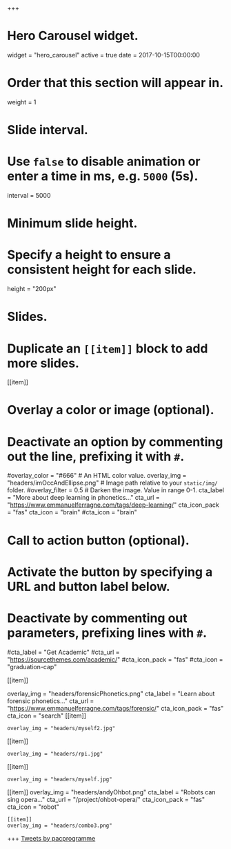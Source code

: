 +++
# Hero Carousel widget.
widget = "hero_carousel"
active = true
date = 2017-10-15T00:00:00

# Order that this section will appear in.
weight = 1

# Slide interval.
# Use `false` to disable animation or enter a time in ms, e.g. `5000` (5s).
interval = 5000

# Minimum slide height.
# Specify a height to ensure a consistent height for each slide.
height = "200px"

# Slides.
# Duplicate an `[[item]]` block to add more slides.
[[item]]

  # Overlay a color or image (optional).
  #   Deactivate an option by commenting out the line, prefixing it with `#`.
  #overlay_color = "#666"  # An HTML color value.
  overlay_img = "headers/imOccAndEllipse.png"  # Image path relative to your `static/img/` folder.
  #overlay_filter = 0.5  # Darken the image. Value in range 0-1.
  cta_label = "More about deep learning in phonetics..."
  cta_url = "https://www.emmanuelferragne.com/tags/deep-learning/"
  cta_icon_pack = "fas"
  cta_icon = "brain"
  #cta_icon = "brain"

  # Call to action button (optional).
  #   Activate the button by specifying a URL and button label below.
  #   Deactivate by commenting out parameters, prefixing lines with `#`.
  #cta_label = "Get Academic"
  #cta_url = "https://sourcethemes.com/academic/"
  #cta_icon_pack = "fas"
  #cta_icon = "graduation-cap"

[[item]]

  overlay_img = "headers/forensicPhonetics.png"
  cta_label = "Learn about forensic phonetics..."
  cta_url = "https://www.emmanuelferragne.com/tags/forensic/"
  cta_icon_pack = "fas"
  cta_icon = "search"
[[item]]

    overlay_img = "headers/myself2.jpg"
	
[[item]]

    overlay_img = "headers/rpi.jpg"

	
[[item]]

    overlay_img = "headers/myself.jpg"
[[item]]
  overlay_img = "headers/andyOhbot.png"
  cta_label = "Robots can sing opera..."
  cta_url = "/project/ohbot-opera/"
  cta_icon_pack = "fas"
  cta_icon = "robot"
	
	[[item]]
    overlay_img = "headers/combo3.png"
	

+++
<a class="twitter-timeline" data-width="500" data-height="250" href="https://twitter.com/pacprogramme?ref_src=twsrc%5Etfw">Tweets by pacprogramme</a> <script async src="https://platform.twitter.com/widgets.js" charset="utf-8"></script> 

